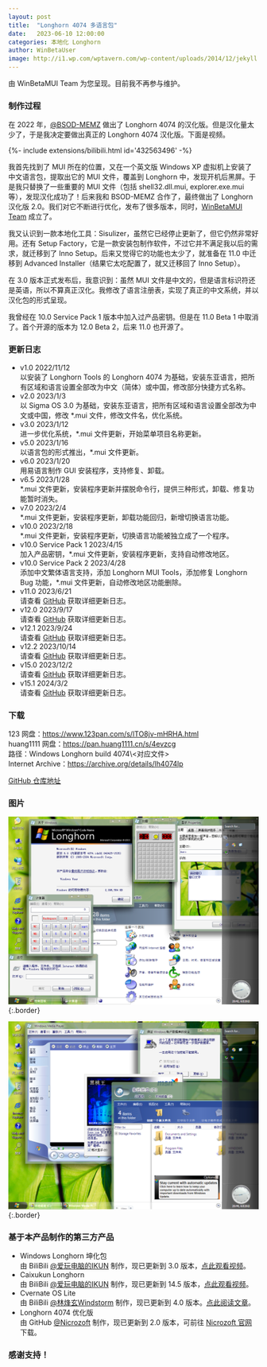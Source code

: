 ```yaml
---
layout: post
title:  "Longhorn 4074 多语言包"
date:   2023-06-10 12:00:00
categories: 本地化 Longhorn
author: WinBetaUser
image: http://i1.wp.com/wptavern.com/wp-content/uploads/2014/12/jekyll.png
---
```


由 WinBetaMUI Team 为您呈现。目前我不再参与维护。
<!--more-->

### 制作过程

在 2022 年，[@BSOD-MEMZ](https://space.bilibili.com/1975308950) 做出了 Longhorn 4074 的汉化版。但是汉化量太少了，于是我决定要做出真正的 Longhorn 4074 汉化版。下面是视频。

<div>{%- include extensions/bilibili.html id='432563496' -%}</div>

我首先找到了 MUI 所在的位置，又在一个英文版 Windows XP 虚拟机上安装了中文语言包，提取出它的 MUI 文件，覆盖到 Longhorn 中，发现开机后黑屏。于是我只替换了一些重要的 MUI 文件（包括 shell32.dll.mui, explorer.exe.mui 等），发现汉化成功了！后来我和 BSOD-MEMZ 合作了，最终做出了 Longhorn 汉化版 2.0。我们对它不断进行优化，发布了很多版本，同时，[WinBetaMUI Team](/winbetamui) 成立了。

我又认识到一款本地化工具：Sisulizer，虽然它已经停止更新了，但它仍然非常好用。还有 Setup Factory，它是一款安装包制作软件，不过它并不满足我以后的需求，就迁移到了 Inno Setup。后来又觉得它的功能也太少了，就准备在 11.0 中迁移到 Advanced Installer（结果它太吃配置了，就又迁移回了 Inno Setup）。

在 3.0 版本正式发布后，我意识到：虽然 MUI 文件是中文的，但是语言标识符还是英语，所以不算真正汉化。我修改了语言注册表，实现了真正的中文系统，并以汉化包的形式呈现。

我曾经在 10.0 Service Pack 1 版本中加入过产品密钥。但是在 11.0 Beta 1 中取消了。首个开源的版本为 12.0 Beta 2，后来 11.0 也开源了。

### 更新日志

- v1.0  2022/11/12<br>
  以安装了 Longhorn Tools 的 Longhorn 4074 为基础，安装东亚语言，把所有区域和语言设置全部改为中文（简体）或中国，修改部分快捷方式名称。
- v2.0  2023/1/3<br>
  以 Sigma OS 3.0 为基础，安装东亚语言，把所有区域和语言设置全部改为中文或中国，修改 *.mui 文件，修改文件名，优化系统。
- v3.0  2023/1/12<br>
  进一步优化系统，*.mui 文件更新，开始菜单项目名称更新。
- v5.0  2023/1/16<br>
  以语言包的形式推出，*.mui 文件更新。
- v6.0  2023/1/20<br>
  用易语言制作 GUI 安装程序，支持修复、卸载。
- v6.5  2023/1/28<br>
  *.mui 文件更新，安装程序更新并摆脱命令行，提供三种形式，卸载、修复功能暂时消失。
- v7.0 2023/2/4<br>
  *.mui 文件更新，安装程序更新，卸载功能回归，新增切换语言功能。
- v10.0  2023/2/18<br>
  *.mui 文件更新，安装程序更新，切换语言功能被独立成了一个程序。
- v10.0 Service Pack 1 2023/4/15<br>
  加入产品密钥，*.mui 文件更新，安装程序更新，支持自动修改地区。
- v10.0 Service Pack 2 2023/4/28<br>
  添加中文繁体语言支持，添加 Longhorn MUI Tools，添加修复 Longhorn Bug 功能，*.mui 文件更新，自动修改地区功能删除。
- v11.0 2023/6/21<br>请查看 [GitHub](https://github.com/wbmui/lh4074mui/releases/tag/v11.0) 获取详细更新日志。
- v12.0 2023/9/17<br>请查看 [GitHub](https://github.com/wbmui/lh4074mui/releases/tag/v12.0) 获取详细更新日志。
- v12.1 2023/9/24<br>请查看 [GitHub](https://github.com/wbmui/lh4074mui/releases/tag/v12.1) 获取详细更新日志。
- v12.2 2023/10/14<br>请查看 [GitHub](https://github.com/wbmui/lh4074mui/releases/tag/v12.2) 获取详细更新日志。
- v15.0 2023/12/2<br>请查看 [GitHub](https://github.com/wbmui/lh4074mui/releases/tag/v15.0) 获取详细更新日志。
- v15.1 2024/3/2<br>请查看 [GitHub](https://github.com/wbmui/lh4074mui/releases/tag/v15.1.17.0) 获取详细更新日志。

### 下载

123 网盘：https://www.123pan.com/s/lTO8jv-mHRHA.html<br>
huang1111 网盘：https://pan.huang1111.cn/s/4evzcg<br>
    路径：Windows Longhorn build 4074\\<对应文件><br>
Internet Archive：https://archive.org/details/lh4074lp

[GitHub 仓库地址](https://github.com/wbmui/lh4074mui)

### 图片

![img0](\images\lh-4074-mui-img0.png){:.border}

![img1](\images\lh-4074-mui-img1.png){:.border}

### 基于本产品制作的第三方产品

- Windows Longhorn 坤化包<br>
  由 BiliBili [@爱玩电脑的IKUN](https://space.bilibili.com/1691501497) 制作，现已更新到 3.0 版本，[点此观看视频](https://www.bilibili.com/video/BV1KJ4m1t7zm)。
- Caixukun Longhorn<br>
  由 BiliBili [@爱玩电脑的IKUN](https://space.bilibili.com/1691501497) 制作，现已更新到 14.5 版本，[点此观看视频](https://www.bilibili.com/video/BV1CM411e7Lg)。
- Cvernate OS Lite<br>
  由 BiliBili [@林烽玄Windstorm](https://space.bilibili.com/1171551865) 制作，现已更新到 4.0 版本。[点此阅读文章](https://www.bilibili.com/read/cv30156896)。
- Longhorn 4074 优化版<br>由 GitHub [@Nicrozoft](https://github.com/nicrozoft) 制作，现已更新到 2.0 版本，可前往 [Nicrozoft 官网](http://nicrozoft.github.io/winlh4074.html)下载。

### 感谢支持！
